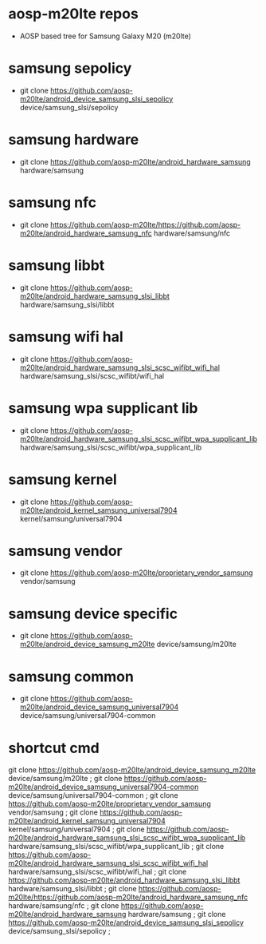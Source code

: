 # aosp-m20lte repos
- AOSP based tree for Samsung Galaxy M20 (m20lte)

# samsung sepolicy 
- git clone https://github.com/aosp-m20lte/android_device_samsung_slsi_sepolicy device/samsung_slsi/sepolicy
# samsung hardware
- git clone https://github.com/aosp-m20lte/android_hardware_samsung hardware/samsung
# samsung nfc
- git clone https://github.com/aosp-m20lte/https://github.com/aosp-m20lte/android_hardware_samsung_nfc hardware/samsung/nfc
# samsung libbt
- git clone https://github.com/aosp-m20lte/android_hardware_samsung_slsi_libbt hardware/samsung_slsi/libbt
# samsung wifi hal
- git clone https://github.com/aosp-m20lte/android_hardware_samsung_slsi_scsc_wifibt_wifi_hal hardware/samsung_slsi/scsc_wifibt/wifi_hal
# samsung wpa supplicant lib
- git clone https://github.com/aosp-m20lte/android_hardware_samsung_slsi_scsc_wifibt_wpa_supplicant_lib hardware/samsung_slsi/scsc_wifibt/wpa_supplicant_lib
# samsung kernel
- git clone https://github.com/aosp-m20lte/android_kernel_samsung_universal7904 kernel/samsung/universal7904
# samsung vendor
- git clone https://github.com/aosp-m20lte/proprietary_vendor_samsung vendor/samsung
# samsung device specific
- git clone https://github.com/aosp-m20lte/android_device_samsung_m20lte device/samsung/m20lte
# samsung common
- git clone https://github.com/aosp-m20lte/android_device_samsung_universal7904 device/samsung/universal7904-common

# shortcut cmd
git clone https://github.com/aosp-m20lte/android_device_samsung_m20lte device/samsung/m20lte ; git clone https://github.com/aosp-m20lte/android_device_samsung_universal7904-common device/samsung/universal7904-common ; git clone https://github.com/aosp-m20lte/proprietary_vendor_samsung vendor/samsung ; git clone https://github.com/aosp-m20lte/android_kernel_samsung_universal7904 kernel/samsung/universal7904 ; git clone https://github.com/aosp-m20lte/android_hardware_samsung_slsi_scsc_wifibt_wpa_supplicant_lib hardware/samsung_slsi/scsc_wifibt/wpa_supplicant_lib ; git clone https://github.com/aosp-m20lte/android_hardware_samsung_slsi_scsc_wifibt_wifi_hal hardware/samsung_slsi/scsc_wifibt/wifi_hal ; git clone https://github.com/aosp-m20lte/android_hardware_samsung_slsi_libbt hardware/samsung_slsi/libbt ; git clone https://github.com/aosp-m20lte/https://github.com/aosp-m20lte/android_hardware_samsung_nfc hardware/samsung/nfc ; git clone https://github.com/aosp-m20lte/android_hardware_samsung hardware/samsung ; git clone https://github.com/aosp-m20lte/android_device_samsung_slsi_sepolicy device/samsung_slsi/sepolicy ; 

